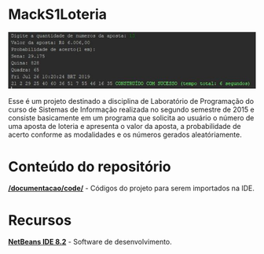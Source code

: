 ﻿# MackS1Loteria


<p align="center">  
	<img src="MackS1Loteria/images/demonstracao.JPG"/>

</p>

Esse é um projeto destinado a disciplina de Laboratório de Programação do curso de Sistemas de Informação realizada no segundo semestre de 2015 e consiste basicamente em um programa que solicita ao usuário o número de uma aposta de loteria e apresenta o valor da aposta, a probabilidade de acerto conforme as modalidades e os números gerados aleatóriamente.

# Conteúdo do repositório

[**/documentacao/code/**](https://github.com/DarioTeles/MackS1Loteria/tree/master/code/) - Códigos do projeto para serem importados na IDE.

# Recursos

[**NetBeans IDE 8.2**](https://github.com/apache/netbeans) - Software de desenvolvimento.
